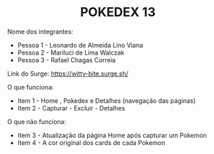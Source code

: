 <h1 align='center'>POKEDEX 13</h1>

Nome dos integrantes: 
- Pessoa 1 - Leonardo de Almeida Lino Viana
- Pessoa 2 - Mariluci de Lima Walczak
- Pessoa 3 - Rafael Chagas Correia

Link do Surge: https://witty-bite.surge.sh/

O que funciona:
- Item 1 - Home , Pokedex e Detalhes (navegação das páginas)
- Item 2 - Capturar - Excluir - Detalhes

O que não funciona: 
- Item 3 - Atualização da página Home após capturar um Pokemon
- Item 4 - A cor original dos cards de cada Pokemon

